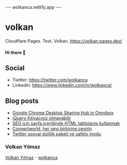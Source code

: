 ---  wolkanca.netlify.app ---
# volkan
Cloudflare Pages. Test. Volkan. https://volkan.pages.dev/

#### Hi there 👋

## Social
- Twitter: https://twitter.com/wolkanca
- Linkedin: https://www.linkedin.com/in/wolkanca/


## Blog posts
<!-- BLOG-POST-LIST:START -->
- [Google Chrome Desktop Sharing Hub in Omnibox](https://wolkanca.com.tr/google-chrome-desktop-sharing-hub-in-omnibox/)
- [jQuery ihtiyacınız olmayabilir](https://wolkanca.com.tr/jquery-ihtiyaciniz-olmayabilir/)
- [SEO için sayfa içeriğinde HTML tablolarını kullanmak](https://wolkanca.com.tr/seo-icin-sayfa-iceriginde-html-tablolarini-kullanmak/)
- [Convertworld, her şeyi birbirine çevirin](https://wolkanca.com.tr/convertworld-her-seyi-birbirine-cevirin/)
- [Twitter sosyal gizlilik paketi ve safety modu](https://wolkanca.com.tr/twitter-sosyal-gizlilik-paketi-ve-safety-modu/)
<!-- BLOG-POST-LIST:END -->


### Volkan Yılmaz

[Volkan Yılmaz](https://volkanyilmaz.com.tr/) - [wolkanca](https://wolkanca.com.tr/)

